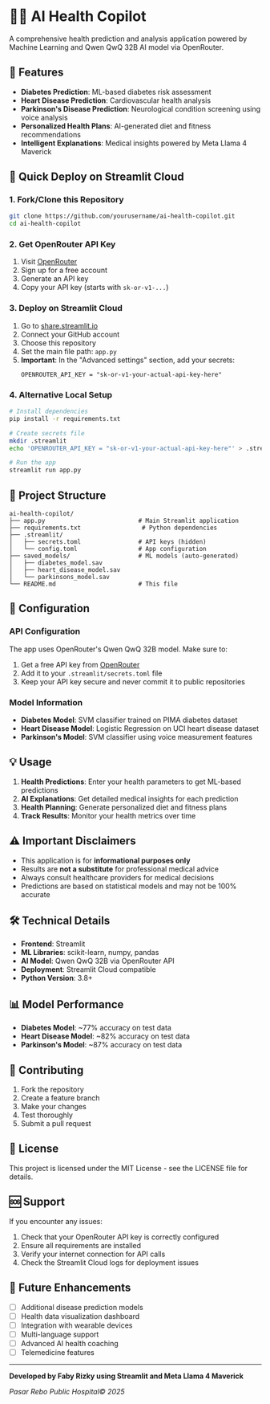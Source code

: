 # 🧑‍⚕️ AI Health Copilot

A comprehensive health prediction and analysis application powered by Machine Learning and Qwen QwQ 32B AI model via OpenRouter.

## 🌟 Features

- **Diabetes Prediction**: ML-based diabetes risk assessment
- **Heart Disease Prediction**: Cardiovascular health analysis
- **Parkinson's Disease Prediction**: Neurological condition screening using voice analysis
- **Personalized Health Plans**: AI-generated diet and fitness recommendations
- **Intelligent Explanations**: Medical insights powered by Meta Llama 4 Maverick

## 🚀 Quick Deploy on Streamlit Cloud

### 1. Fork/Clone this Repository
```bash
git clone https://github.com/yourusername/ai-health-copilot.git
cd ai-health-copilot
```

### 2. Get OpenRouter API Key
1. Visit [OpenRouter](https://openrouter.ai/)
2. Sign up for a free account
3. Generate an API key
4. Copy your API key (starts with `sk-or-v1-...`)

### 3. Deploy on Streamlit Cloud
1. Go to [share.streamlit.io](https://share.streamlit.io/)
2. Connect your GitHub account
3. Choose this repository
4. Set the main file path: `app.py`
5. **Important**: In the "Advanced settings" section, add your secrets:
   ```
   OPENROUTER_API_KEY = "sk-or-v1-your-actual-api-key-here"
   ```

### 4. Alternative Local Setup
```bash
# Install dependencies
pip install -r requirements.txt

# Create secrets file
mkdir .streamlit
echo 'OPENROUTER_API_KEY = "sk-or-v1-your-actual-api-key-here"' > .streamlit/secrets.toml

# Run the app
streamlit run app.py
```

## 📁 Project Structure

```
ai-health-copilot/
├── app.py                          # Main Streamlit application
├── requirements.txt                 # Python dependencies
├── .streamlit/
│   ├── secrets.toml                # API keys (hidden)
│   └── config.toml                 # App configuration
├── saved_models/                   # ML models (auto-generated)
│   ├── diabetes_model.sav
│   ├── heart_disease_model.sav
│   └── parkinsons_model.sav
└── README.md                       # This file
```

## 🔧 Configuration

### API Configuration
The app uses OpenRouter's Qwen QwQ 32B model. Make sure to:
1. Get a free API key from [OpenRouter](https://openrouter.ai/)
2. Add it to your `.streamlit/secrets.toml` file
3. Keep your API key secure and never commit it to public repositories

### Model Information
- **Diabetes Model**: SVM classifier trained on PIMA diabetes dataset
- **Heart Disease Model**: Logistic Regression on UCI heart disease dataset  
- **Parkinson's Model**: SVM classifier using voice measurement features

## 💡 Usage

1. **Health Predictions**: Enter your health parameters to get ML-based predictions
2. **AI Explanations**: Get detailed medical insights for each prediction
3. **Health Planning**: Generate personalized diet and fitness plans
4. **Track Results**: Monitor your health metrics over time

## ⚠️ Important Disclaimers

- This application is for **informational purposes only**
- Results are **not a substitute** for professional medical advice
- Always consult healthcare providers for medical decisions
- Predictions are based on statistical models and may not be 100% accurate

## 🛠️ Technical Details

- **Frontend**: Streamlit
- **ML Libraries**: scikit-learn, numpy, pandas
- **AI Model**: Qwen QwQ 32B via OpenRouter API
- **Deployment**: Streamlit Cloud compatible
- **Python Version**: 3.8+

## 📊 Model Performance

- **Diabetes Model**: ~77% accuracy on test data
- **Heart Disease Model**: ~82% accuracy on test data
- **Parkinson's Model**: ~87% accuracy on test data

## 🤝 Contributing

1. Fork the repository
2. Create a feature branch
3. Make your changes
4. Test thoroughly
5. Submit a pull request

## 📄 License

This project is licensed under the MIT License - see the LICENSE file for details.

## 🆘 Support

If you encounter any issues:
1. Check that your OpenRouter API key is correctly configured
2. Ensure all requirements are installed
3. Verify your internet connection for API calls
4. Check the Streamlit Cloud logs for deployment issues

## 🔮 Future Enhancements

- [ ] Additional disease prediction models
- [ ] Health data visualization dashboard
- [ ] Integration with wearable devices
- [ ] Multi-language support
- [ ] Advanced AI health coaching
- [ ] Telemedicine features

---

**Developed by Faby Rizky using Streamlit and Meta Llama 4 Maverick**

*Pasar Rebo Public Hospital© 2025*
